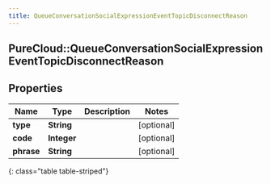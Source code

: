 ```yaml
---
title: QueueConversationSocialExpressionEventTopicDisconnectReason
---
```

## PureCloud::QueueConversationSocialExpressionEventTopicDisconnectReason

## Properties

|Name | Type | Description | Notes|
|------------ | ------------- | ------------- | -------------|
| **type** | **String** |  | [optional] |
| **code** | **Integer** |  | [optional] |
| **phrase** | **String** |  | [optional] |
{: class="table table-striped"}


